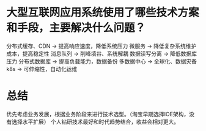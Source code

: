# 大型互联网应用系统使用了哪些技术方案和手段，主要解决什么问题？
分布式缓存、CDN -> 提高响应速度，降低系统压力
微服务 -> 降低复杂系统维护成本，提高稳定性
消息队列 -> 削峰填谷、系统解耦
数据读写分离 -> 降低数据库压力
分布式数据库 -> 提高负载能力，数据备份
多数据中心 -> 全球化、数据灾备
k8s -> 可伸缩性，自动化运维

# 总结
优先考虑业务发展，根据业务阶段来进行技术选型。（淘宝早期选择IOE架构，没有选择水平扩展）
个人钻研技术最好和时代趋势结合，收益会相对更大。

